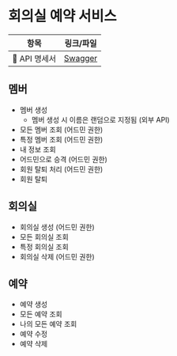 # 회의실 예약 서비스

| 항목         | 링크/파일                                                  |
|------------|--------------------------------------------------------|
| 📗 API 명세서 | [Swagger](http://localhost:8080/swagger-ui/index.html) |

## 멤버

- 멤버 생성
    - 멤버 생성 시 이름은 랜덤으로 지정됨 (외부 API)
- 모든 멤버 조회 (어드민 권한)
- 특정 멤버 조회 (어드민 권한)
- 내 정보 조회
- 어드민으로 승격 (어드민 권한)
- 회원 탈퇴 처리 (어드민 권한)
- 회원 탈퇴

## 회의실

- 회의실 생성 (어드민 권한)
- 모든 회의실 조회
- 특정 회의실 조회
- 회의실 삭제 (어드민 권한)

## 예약

- 예약 생성
- 모든 예약 조회
- 나의 모든 예약 조회
- 예약 수정
- 예약 삭제
